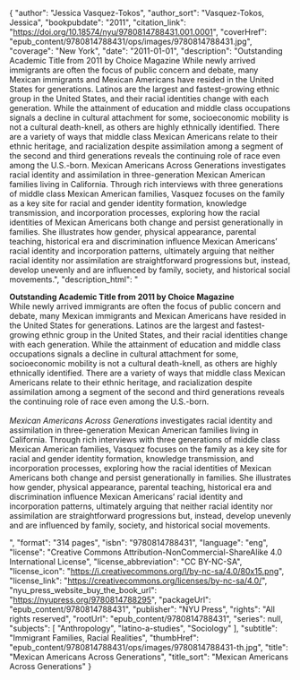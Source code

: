 {
  "author": "Jessica Vasquez-Tokos",
  "author_sort": "Vasquez-Tokos, Jessica",
  "bookpubdate": "2011",
  "citation_link": "https://doi.org/10.18574/nyu/9780814788431.001.0001",
  "coverHref": "epub_content/9780814788431/ops/images/9780814788431.jpg",
  "coverage": "New York",
  "date": "2011-01-01",
  "description": "Outstanding Academic Title from 2011 by Choice Magazine While newly arrived immigrants are often the focus of public concern and debate, many Mexican immigrants and Mexican Americans have resided in the United States for generations. Latinos are the largest and fastest-growing ethnic group in the United States, and their racial identities change with each generation. While the attainment of education and middle class occupations signals a decline in cultural attachment for some, socioeconomic mobility is not a cultural death-knell, as others are highly ethnically identified. There are a variety of ways that middle class Mexican Americans relate to their ethnic heritage, and racialization despite assimilation among a segment of the second and third generations reveals the continuing role of race even among the U.S.-born. Mexican Americans Across Generations investigates racial identity and assimilation in three-generation Mexican American families living in California. Through rich interviews with three generations of middle class Mexican American families, Vasquez focuses on the family as a key site for racial and gender identity formation, knowledge transmission, and incorporation processes, exploring how the racial identities of Mexican Americans both change and persist generationally in families. She illustrates how gender, physical appearance, parental teaching, historical era and discrimination influence Mexican Americans&#8217; racial identity and incorporation patterns, ultimately arguing that neither racial identity nor assimilation are straightforward progressions but, instead, develop unevenly and are influenced by family, society, and historical social movements.",
  "description_html": "<p><b>Outstanding Academic Title from 2011 by Choice Magazine</b> <br>While newly arrived immigrants are often the focus of public concern and debate, many Mexican immigrants and Mexican Americans have resided in the United States for generations. Latinos are the largest and fastest-growing ethnic group in the United States, and their racial identities change with each generation. While the attainment of education and middle class occupations signals a decline in cultural attachment for some, socioeconomic mobility is not a cultural death-knell, as others are highly ethnically identified. There are a variety of ways that middle class Mexican Americans relate to their ethnic heritage, and racialization despite assimilation among a segment of the second and third generations reveals the continuing role of race even among the U.S.-born. <br><br><i>Mexican Americans Across Generations</i> investigates racial identity and assimilation in three-generation Mexican American families living in California. Through rich interviews with three generations of middle class Mexican American families, Vasquez focuses on the family as a key site for racial and gender identity formation, knowledge transmission, and incorporation processes, exploring how the racial identities of Mexican Americans both change and persist generationally in families. She illustrates how gender, physical appearance, parental teaching, historical era and discrimination influence Mexican Americans&#8217; racial identity and incorporation patterns, ultimately arguing that neither racial identity nor assimilation are straightforward progressions but, instead, develop unevenly and are influenced by family, society, and historical social movements.</p>",
  "format": "314 pages",
  "isbn": "9780814788431",
  "language": "eng",
  "license": "Creative Commons Attribution-NonCommercial-ShareAlike 4.0 International License",
  "license_abbreviation": "CC BY-NC-SA",
  "license_icon": "https://i.creativecommons.org/l/by-nc-sa/4.0/80x15.png",
  "license_link": "https://creativecommons.org/licenses/by-nc-sa/4.0/",
  "nyu_press_website_buy_the_book_url": "https://nyupress.org/9780814788295",
  "packageUrl": "epub_content/9780814788431",
  "publisher": "NYU Press",
  "rights": "All rights reserved",
  "rootUrl": "epub_content/9780814788431",
  "series": null,
  "subjects": [
    "Anthropology",
    "latino-a-studies",
    "Sociology"
  ],
  "subtitle": "Immigrant Families, Racial Realities",
  "thumbHref": "epub_content/9780814788431/ops/images/9780814788431-th.jpg",
  "title": "Mexican Americans Across Generations",
  "title_sort": "Mexican Americans Across Generations"
}
